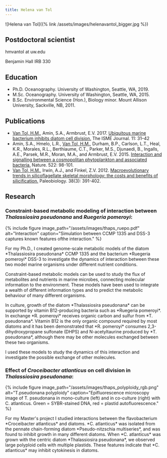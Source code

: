```yaml
---
title: Helena van Tol
---
```

![Helena van Tol]({% link /assets/images/helenavantol_bigger.jpg %})

## Postdoctoral scientist
<p>hmvantol at uw.edu</p>
<p>Benjamin Hall IRB 330</p>

## Education
* Ph.D. Oceanography. University of Washington, Seattle, WA, 2019.
* M.Sc. Oceanography. University of Washington, Seattle, WA, 2015.
* B.Sc. Environmental Science (Hon.), Biology minor. Mount Allison University, Sackville, NB, 2011.

## Publications

* <ins>Van Tol, H.M.</ins>, Amin, S.A., Armbrust, E.V. 2017. [Ubiquitous marine bacterium inhibits diatom cell division.](http://dx.doi.org/10.1038/ismej.2016.112) The ISME Journal. 11: 31–42
* Amin, S.A., Hmelo, L.R., <ins>Van Tol, H.M.</ins>, Durham, B.P., Carlson, L.T., Heal, K.R., Morales, R.L., Berthiaume, C.T., Parker, M.S., Djunaedi, B., Ingalls, A.E., Parsek, M.R., Moran, M.A., and Armbrust, E.V. 2015. [Interaction and signalling between a cosmopolitan phytoplankton and associated bacteria.](http://dx.doi.org/10.1038/nature14488) Nature. 522: 98-101.
* <ins>Van Tol, H.M.</ins>, Irwin, A.J., and Finkel, Z.V. 2012. [Macroevolutionary trends in silicoflagellate skeletal morphology: the costs and benefits of silicification.](http://dx.doi.org/10.1666/11022.1) Paleobiology. 38(3): 391-402.

## Research
### Constraint-based metabolic modeling of interaction between *Thalassiosira pseudonana* and *Ruegeria pomeroyi*:
{% include figure image_path="/assets/images/thaps_ruepo.pdf" alt="Interaction" caption="Simulation between CCMP 1335 and DSS-3 captures known features ofthe interaction." %}
<p>For my Ph.D., I created genome-scale metabolic models of the diatom *Thalassiosira pseudonana* CCMP 1335 and the bacterium *Ruegeria pomeroyi* DSS-3 to investigate the dynamics of interaction between these two model marine organisms under different nutrient conditions.</p>
<p>Constraint-based metabolic models can be used to study the flux of metabolites and nutrients in marine microbes, connecting molecular information to the environment. These models have been used to integrate a wealth of different information types and to predict the metabolic behaviour of many different organisms.</p>
<p>In culture, growth of the diatom *Thalassiosira pseudonana* can be supported by vitamin B12-producing bacteria such as *Ruegeria pomeroyi*. In exchange *R. pomeroyi* receives organic carbon and sulfur from *T. pseudonana*. Vitamin B12 is the only organic compound required by most diatoms and it has been demonstrated that *R. pomeroyi* consumes 2,3-dihydroxypropane sulfonate (DHPS) and N-acetyltaurine produced by *T. pseudonana*, although there may be other molecules exchanged between these two organisms.</p>
<p>I used these models to study the dynamics of this interaction and investigate the possible exchange of other molecules.</p>

### Effect of *Croceibacter atlanticus* on cell division in *Thalassiosira pseudonana*:
{% include figure image_path="/assets/images/thaps_polyploidy_rgb.png" alt="T.pseudonana polyploidy" caption="Epifluorescence microscopy image of T. pseudonana in mono-culture (left) and in co-culture (right) with C. atlanticus. Green = SYBR-stained DNA, red = plastid autofluorescence." %}
<p>For my Master's project I studied interactions between the flavobacterium *Croceibacter atlanticus* and diatoms. *C. atlanticus* was isolated from the pennate chain-forming diatom *Pseudo-nitzschia multiseries*, and was found to inhibit growth in many different diatoms. When *C. atlanticus* was grown with the centric diatom *Thalassiosira pseudonana*, we observed large polyploid cells with multiple plastids. These features indicate that *C. atlanticus* may inhibit cytokinesis in diatoms.</p>
